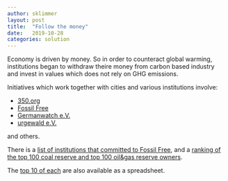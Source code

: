 ```yaml
---
author: sklimmer
layout: post
title:  "Follow the money"
date:   2019-10-28
categories: solution 
---
```

Economy is driven by money. So in order to counteract global warming, 
institutions began to withdraw theire money from carbon based industry and invest in values
which does not rely on GHG emissions.

Initiatives which work together with cities and various institutions involve:
- [350.org](https://350.org/)
- [Fossil Free](https://gofossilfree.org)
- [Germanwatch e.V.](https://germanwatch.org)
- [urgewald e.V.](https://urgewald.org/)   

and others.

There is a [list of institutions that committed to Fossil Free](https://gofossilfree.org/divestment/commitments/), 
and a [ranking of the top 100 coal reserve  and top 100 oil&gas reserve owners](http://fossilfreeindexes.com/wp-content/uploads/2015/11/CU200_Final_29-Oct-2015.pdf).

The [top 10 of each](https://docs.google.com/spreadsheets/d/1QgU9VN23JaNh2B0pb9eoHM5EMozsznaojpIulQuljDg)
are also available as a spreadsheet.



